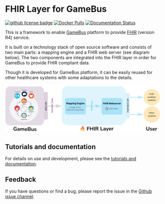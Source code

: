 # FHIR Layer for GameBus

[![github license badge](https://img.shields.io/github/license/nwo-strap/gamebus-fhir-layer)](https://github.com/nwo-strap/gamebus-fhir-layer)
[![Docker Pulls](https://img.shields.io/docker/pulls/nlesc/gamebus-fhir-layer)](https://hub.docker.com/repository/docker/nlesc/gamebus-fhir-layer)
[![Documentation Status](https://readthedocs.org/projects/fhir-layer/badge/?version=latest)](http://fhir-layer.readthedocs.io/?badge=latest)


This is a framework to enable [GameBus](https://blog.gamebus.eu/) platform to
provide [FHIR](http://hl7.org/fhir/) (version R4) service.

It is built on a technology stack of open source software and consists of two main parts: a mapping engine and a FHIR web server (see diagram below). The two components are integrated into the FHIR layer in order for GameBus to provide FHIR compliant data.

Though it is developed for GameBus platform, it can be easily reused for other healthcare systems with some adaptations to the details.

![FHIR Layer Architecture](docs/source/image/architecture.png)

## Tutorials and documentation

For details on use and development, please see the [tutorials and documentation](https://fhir-layer.readthedocs.io).


## Feedback

If you have questions or find a bug, please report the issue in the
[Github issue channel](https://github.com/nwo-strap/gamebus-fhir-layer/issues).
